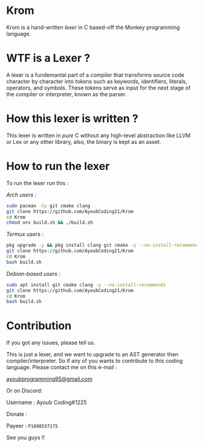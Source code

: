 # Krom

Krom is a hand-written *lexer* in C based-off the Monkey programming language.

# WTF is a Lexer ?

A lexer is a fundemantal part of a compiler that transforms source code character by character into tokens such as keywords, identifiers, literals, operators, and symbols. These tokens serve as input for the next stage of the compiler or interpreter, known as the parser.

# How this lexer is written ?

This lexer is written in *pure* C without any high-level abstraction like LLVM or Lex or any other library, also, the binary is kept as an asset.

# How to run the lexer

To run the lexer run this :

*Arch users :*

```sh
sudo pacman -Sy git cmake clang
git clone https://github.com/AyoubCoding21/Krom
cd Krom
chmod u+x build.sh && ./build.sh
```

*Termux users :*

```sh
pkg upgrade -y && pkg install clang git cmake -y --no-install-recommends
git clone https://github.com/AyoubCoding21/Krom
cd Krom
bash build.sh
```

*Debian-based users :*

```sh
sudo apt install git cmake clang -y --no-install-recommends
git clone https://github.com/AyoubCoding21/Krom
cd Krom
bash build.sh
```

# Contribution

If you got any issues, please tell us.

This is just a lexer, and we want to upgrade to an AST generator then compiler/interpreter. So if any of you wants to contribute to this coding language. Please contact me on this e-mail : 

ayoubprogramming95@gmail.com

Or on Discord:

Username : Ayoub Coding#1225

Donate :

Payeer : ```P1098557175``` 

See you guys !!

